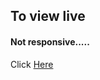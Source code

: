 ## To view live

#### Not responsive.....

Click [Here](https://newsonupreti.github.io/Book-my-show-basic-clone/)
